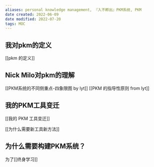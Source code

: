 ```yaml
---
aliases: personal knowledge management, 『入不孵出』PKM系统, PKM
date created: 2022-06-09
date modified: 2022-07-20
tags: MOC
---
```


## 我对pkm的定义
[[pkm 的定义]]

## Nick Milo对pkm的理解
[[PKM系统的不同侧重点-四象限图 by lyt]]
[[PKM 的指导性原则 from lyt]]

## 我的PKM工具变迁
[[我的 PKM 工具变迁]]

[[为什么需要新工具新方法]]

## 为什么需要构建PKM系统？
为了[[终身学习]]